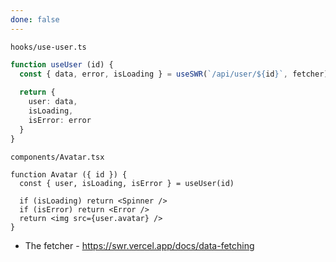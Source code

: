 ```yaml
---
done: false
---
```

`hooks/use-user.ts`
```ts
function useUser (id) {
  const { data, error, isLoading } = useSWR(`/api/user/${id}`, fetcher)
 
  return {
    user: data,
    isLoading,
    isError: error
  }
}
```

`components/Avatar.tsx`
```tsx
function Avatar ({ id }) {
  const { user, isLoading, isError } = useUser(id)
 
  if (isLoading) return <Spinner />
  if (isError) return <Error />
  return <img src={user.avatar} />
}
```


- The fetcher - https://swr.vercel.app/docs/data-fetching